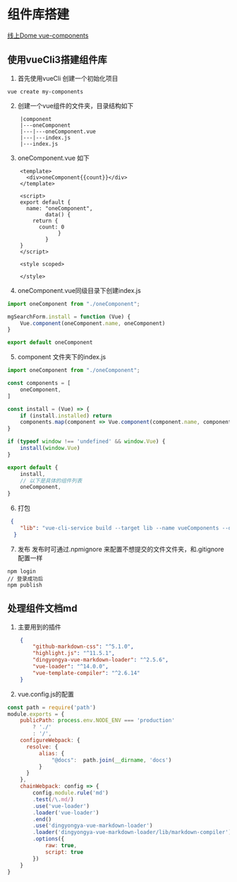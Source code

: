# 组件库搭建

[线上Dome vue-components](https://dyywork.github.io/vue-components/)

## 使用vueCli3搭建组件库
1. 首先使用vueCli 创建一个初始化项目
```
vue create my-components
```

2. 创建一个vue组件的文件夹，目录结构如下
```
    |component
    |---oneComponent
    |---|---oneComponent.vue
    |---|---index.js
    |---index.js
```
3. oneComponent.vue 如下

```vue
    <template>
      <div>oneComponent{{count}}</div>
    </template>
    
    <script>
    export default {
      name: "oneComponent",
			data() {
        return {
          count: 0
				}
			}
    }
    </script>
    
    <style scoped>
    
    </style>
```
4. oneComponent.vue同级目录下创建index.js
```js
import oneComponent from "./oneComponent";

mgSearchForm.install = function (Vue) {
    Vue.component(oneComponent.name, oneComponent)
}

export default oneComponent
```
5. component 文件夹下的index.js
```js
import oneComponent from "./oneComponent";

const components = [
    oneComponent,
]

const install = (Vue) => {
    if (install.installed) return
    components.map(component => Vue.component(component.name, component))
}

if (typeof window !== 'undefined' && window.Vue) {
    install(window.Vue)
}

export default {
    install,
    // 以下是具体的组件列表
    oneComponent,
}
```
6. 打包 
```json
 {
    "lib": "vue-cli-service build --target lib --name vueComponents --dest lib components/index.js"
  }
```

7. 发布 发布时可通过.npmignore 来配置不想提交的文件文件夹，和.gitignore 配置一样
```
npm login
// 登录成功后
npm publish
```


## 处理组件文档md
1. 主要用到的插件
```json
    {
        "github-markdown-css": "^5.1.0",
        "highlight.js": "^11.5.1",
        "dingyongya-vue-markdown-loader": "^2.5.6",
        "vue-loader": "^14.0.0",
        "vue-template-compiler": "^2.6.14"
    }
```
2. vue.config.js的配置
```js
const path = require('path')
module.exports = {
    publicPath: process.env.NODE_ENV === 'production'
        ? './'
        : '/',
    configureWebpack: {
      resolve: {
          alias: {
              "@docs":  path.join(__dirname, 'docs')
          }
      }
    },
    chainWebpack: config => {
        config.module.rule('md')
        .test(/\.md/)
        .use('vue-loader')
        .loader('vue-loader')
        .end()
        .use('dingyongya-vue-markdown-loader')
        .loader('dingyongya-vue-markdown-loader/lib/markdown-compiler')
        .options({
            raw: true,
            script: true
        })
    }
}
```